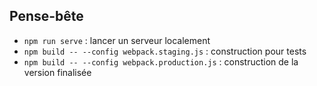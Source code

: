 
## Pense-bête
* `npm run serve` : lancer un serveur localement
* `npm build -- --config webpack.staging.js` : construction pour tests
* `npm build -- --config webpack.production.js` : construction de la version finalisée
